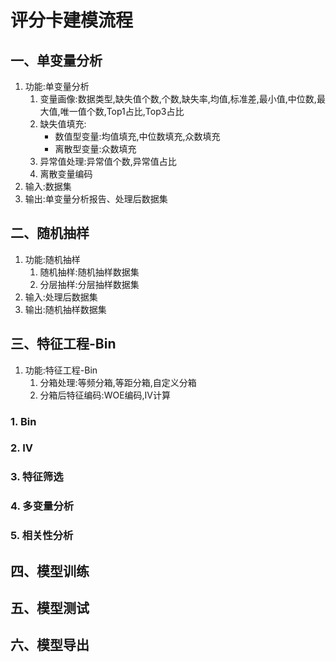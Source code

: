 # 评分卡建模流程
## 一、单变量分析
1. 功能:单变量分析
    1. 变量画像:数据类型,缺失值个数,个数,缺失率,均值,标准差,最小值,中位数,最大值,唯一值个数,Top1占比,Top3占比
    2. 缺失值填充:
        - 数值型变量:均值填充,中位数填充,众数填充
        - 离散型变量:众数填充
    3. 异常值处理:异常值个数,异常值占比
    4. 离散变量编码
2. 输入:数据集
3. 输出:单变量分析报告、处理后数据集

## 二、随机抽样
1. 功能:随机抽样
    1. 随机抽样:随机抽样数据集
    2. 分层抽样:分层抽样数据集
2. 输入:处理后数据集
3. 输出:随机抽样数据集

## 三、特征工程-Bin
1. 功能:特征工程-Bin
    1. 分箱处理:等频分箱,等距分箱,自定义分箱
    2. 分箱后特征编码:WOE编码,IV计算

### 1. Bin
### 2. IV
### 3. 特征筛选
### 4. 多变量分析
### 5. 相关性分析

## 四、模型训练

## 五、模型测试

## 六、模型导出